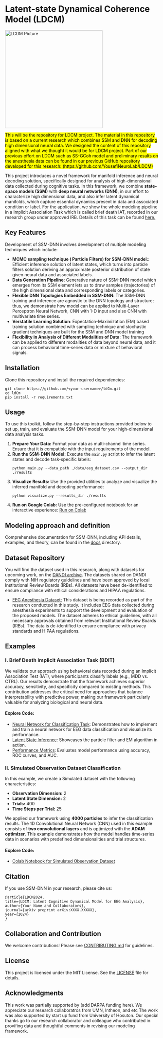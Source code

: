 <h1>Latent-state Dynamical Coherence Model (LDCM)</h1>
<img src="Pictures/Logo_LDCM.png" alt="LCDM Picture" height="320" width="320">
<p>
    <mark>This will be the repository for LDCM project. The material in this repository 
    is based on a current research which combines SSM and DNN for 
    decoding high dimensional neural data. We designed the content of this 
    repository aligned with what we thought it would be for LDCM project. Part of 
    our previous effort on LDCM such as SS-GCoh model and preliminary 
    results on the anesthesia data can be found in our previous GitHub 
    repository developed for this research: (https://github.com/YousefiNeuroLab/LDCM)</mark>
</p>
<p>
    This project introduces a novel 
    framework for manifold inference and neural decoding solution, specifically 
    designed for analysis of high-dimensional data 
    collected during cognitive tasks. In this 
    framework, we combine <strong>state-space models 
    (SSM)</strong> with <strong>deep neural networks (DNN)</strong>, in our effort to characterize 
    high dimensional data, and also infer latent dynamical manifolds, which 
    capture essential dynamics present in data and associated condition or 
    label. For the application, we show the whole modeling pipeline in a 
    Implicit Association Task which is called brief death IAT, recorded in our 
    research group under approved IRB. Details of this task can be found <a href="Data Description.md" target="_blank">here.</a>
</p>

<h2>Key Features</h2>
<p>Development of SSM-DNN involves development of multiple modeling 
techniques which include:</p>
<ul>
    <li><strong>MCMC sampling technique ( Particle Filters) for SSM-DNN model:</strong>: Efficient inference solution of latent states, which turns into  particle filters solution deriving an approximate posterior distribution of state given neural data and 
associated labels.</li>
    <li><strong>Data Generation Pipeline</strong>: Generative nature of SSM-DNN model which emerges from its SSM 
element lets us to draw samples (trajectories) of the high dimensional 
data and corresponding labels or categories.</li>
    <li><strong>Flexible DNN Topologies Embedded in SSM-DNN</strong>: The SSM-DNN training and 
inference are agnostic to the DNN topology and structure; thus, we 
demonstrate how model can be applied to Multi-Layer Perceptron Neural Network, CNN with 1-D input and also CNN with multivariate time 
series.</li>
    <li><strong>Verstatile Learning Solution</strong>: Expectation-Maximization (EM) 
based training solution combined with sampling technique and 
stochastic gradient techniques are built for the SSM and DNN model 
training</li>
    <li><strong>Flexibility in Analysis of Different Modalities of Data</strong>: The framework can be applied to different modalities of data 
beyond neural data, and it can process behavioral time-series data or 
mixture of behavioral signals.</li>
</ul>

<h2>Installation</h2>
<p>Clone this repository and install the required dependencies:</p>
<pre><code>git clone https://github.com/&lt;your-username&gt;/ldCm.git
cd ldCm
pip install -r requirements.txt</code></pre>

<h2>Usage</h2>
<p>To use this toolkit, follow the step-by-step instructions provided below to set up, train, and evaluate the SSM-DNN model for your high-dimensional data analysis tasks.</p>
<ol>
    <li>
        <strong>Prepare Your Data:</strong> Format your data as multi-channel time series. Ensure that it is 
        compatible with the input requirements of the model.
    </li>
    <li>
        <strong>Run the SSM-DNN Model:</strong> Execute the <code>main.py</code> script to infer the latent states 
        and decode task-specific labels:
        <pre><code>python main.py --data_path ./data/eeg_dataset.csv --output_dir ./results</code></pre>
    </li>
    <li>
        <strong>Visualize Results:</strong> Use the provided utilities to analyze and visualize the inferred manifold 
        and decoding performance:
        <pre><code>python visualize.py --results_dir ./results</code></pre>
    </li>
    <li>
        <strong>Run on Google Colab:</strong> Use the pre-configured notebook for an interactive experience: 
        <a href="https://colab.research.google.com" target="_blank">Run on Colab</a>
    </li>
</ol>

<h2>Modeling approach and definition</h2>
<p>
    Comprehensive documentation for SSM-DNN, including API details, examples, and theory, can be found in the <a href="Docs/">docs</a> directory.
</p>

<h2>Dataset Repository</h2>

<p>You will find the dataset used in this research, along with datasets for upcoming work, on the <a href="https://dandiarchive.org/ target="_blank">DANDI archive</a>. The datasets shared on DANDI comply with NIH regulatory guidelines and have been approved by local Institutional Review Boards (IRBs). All datasets have been de-identified to ensure compliance with ethical considerations and HIPAA regulations.</p>
<ul>
    <li><a href="https://dandiarchive.org/dandiset/001285?pos=1 target="_blank> EEG Anesthesia Dataset:</a> This dataset is being recorded as part of the research conducted in this study. It includes EEG data collected during anesthesia experiments to support the development and evaluation of the proposed models. The dataset adheres to ethical guidelines, with all necessary approvals obtained from relevant Institutional Review Boards (IRBs). The data is de-identified to ensure compliance with privacy standards and HIPAA regulations.</li>
</ul>
    
<h2>Examples</h2>

<article id="example-1">
<h3>I. Brief Death Implicit Association Task (BDIT)</h3>
<p>
  We validate our approach using behavioral data recorded during an Implicit Association Test (IAT),
  where participants classify labels (e.g., MDD vs. CTRL). Our results demonstrate that the framework
  achieves superior accuracy, sensitivity, and specificity compared to existing methods. This contribution
  addresses the critical need for approaches that balance interpretability with predictive power, making our
  framework particularly valuable for analyzing biological and neural data.
</p>
<h4>Explore Code:</h4>
<ul>
    <li><a href="Neural_Network_for_Classification_Task.py">Neural Network for Classification Task</a>: Demonstrates how to implement and train a neural network for EEG data classification and visualize its performance.
    </li>
    <li>
        <a href="LatentStateInference.py">Latent State Inference</a>: Showcases the particle filter and EM algorithm in action.
    </li>
    <li>
        <a href="PerformanceMetrics.py">Performance Metrics</a>: Evaluates model performance using accuracy, ROC curves, and AUC.
    </li>
</ul>
</article>

<article id="example-2">
<h3>II. Simulated Observation Dataset Classification</h3>
<p>
  In this example, we create a Simulated dataset with the following characteristics:
</p>
<ul>
  <li><strong>Observation Dimension:</strong> 2</li>
  <li><strong>Latent State Dimension:</strong> 2</li>
  <li><strong>Trials:</strong> 400</li>
  <li><strong>Time Steps per Trial:</strong> 25</li>
</ul>
<p>
  We applied our framework using <strong>4000 particles</strong> to infer the classification results.
  The 1D Convolutional Neural Network (CNN) used in this example consists of <strong>two convolutional layers</strong>
  and is optimized with the <strong>ADAM optimizer</strong>. This example demonstrates how the model handles
  time-series data in scenarios with predefined dimensionalities and trial structures.
</p>
<h4>Explore Code:</h4>
<ul>
  <li>
    <a href="https://colab.research.google.com/drive/1-F3BZ0BUh1HzCy5zRQy911UAcI7O6T8q#scrollTo=sGYr5ho1iHdu/" target="_blank">
      Colab Notebook for Simulated Observation Dataset
    </a>
  </li>
</ul>


<h2>Citation</h2>
<p>If you use SSM-DNN in your research, please cite us:</p>
<pre><code>@article{LDCM2024,
title={LDCM: Latent Cognitive Dynamical Model for EEG Analysis},
author={Your Name and Collaborators},
journal={arXiv preprint arXiv:XXXX.XXXXX},
year={2024}
}</code></pre>

<h2>Collaboration and Contribution</h2>
<p>We welcome contributions! Please see <a href="CONTRIBUTING.md">CONTRIBUTING.md</a> for guidelines.</p>

<h2>License</h2>
<p>
    This project is licensed under the MIT License. See the <a href="LICENSE">LICENSE</a> file for details.
</p>

<h2>Acknowledgments</h2>
<p>
    This work was partially supported by (add DARPA funding here). We 
appreciate our research collaboratros from UMN, Intheon, and etc
The work was also supported by start up fund from University of 
Hosuton. Our special thanks go to our research collaborator and 
colleague who contributed in provifing data and thoughtful comments 
in revising our modeling framework.
</p>
